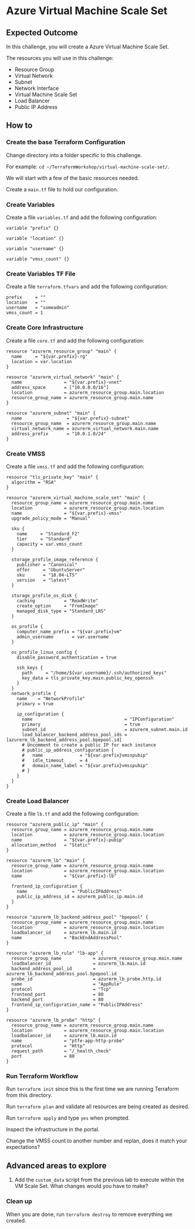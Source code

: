 # Azure Virtual Machine Scale Set

## Expected Outcome

In this challenge, you will create a Azure Virtual Machine Scale Set.

The resources you will use in this challenge:

- Resource Group
- Virtual Network
- Subnet
- Network Interface
- Virtual Machine Scale Set
- Load Balancer
- Public IP Address

## How to

### Create the base Terraform Configuration

Change directory into a folder specific to this challenge.

For example: `cd ~/TerraformWorkshop/virtual-machine-scale-set/`.

We will start with a few of the basic resources needed.

Create a `main.tf` file to hold our configuration.

### Create Variables

Create a file `variables.tf` and add the following configuration:

```hcl
variable "prefix" {}

variable "location" {}

variable "username" {}

variable "vmss_count" {}
```

### Create Variables TF File

Create a file `terraform.tfvars` and add the following configuration:

```hcl
prefix     = ""
location   = ""
username   = "someadmin"
vmss_count = 1
```

### Create Core Infrastructure

Create a file `core.tf` and add the following configuration:

```hcl
resource "azurerm_resource_group" "main" {
  name     = "${var.prefix}-rg"
  location = var.location
}

resource "azurerm_virtual_network" "main" {
  name                = "${var.prefix}-vnet"
  address_space       = ["10.0.0.0/16"]
  location            = azurerm_resource_group.main.location
  resource_group_name = azurerm_resource_group.main.name
}

resource "azurerm_subnet" "main" {
  name                 = "${var.prefix}-subnet"
  resource_group_name  = azurerm_resource_group.main.name
  virtual_network_name = azurerm_virtual_network.main.name
  address_prefix       = "10.0.1.0/24"
}
```

### Create VMSS

Create a file `vmss.tf` and add the following configuration:

```hcl
resource "tls_private_key" "main" {
  algorithm = "RSA"
}

resource "azurerm_virtual_machine_scale_set" "main" {
  resource_group_name = azurerm_resource_group.main.name
  location            = azurerm_resource_group.main.location
  name                = "${var.prefix}-vmss"
  upgrade_policy_mode = "Manual"

  sku {
    name     = "Standard_F2"
    tier     = "Standard"
    capacity = var.vmss_count
  }

  storage_profile_image_reference {
    publisher = "Canonical"
    offer     = "UbuntuServer"
    sku       = "18.04-LTS"
    version   = "latest"
  }

  storage_profile_os_disk {
    caching           = "ReadWrite"
    create_option     = "FromImage"
    managed_disk_type = "Standard_LRS"
  }

  os_profile {
    computer_name_prefix = "${var.prefix}vm"
    admin_username       = var.username
  }

  os_profile_linux_config {
    disable_password_authentication = true

    ssh_keys {
      path     = "/home/${var.username}/.ssh/authorized_keys"
      key_data = tls_private_key.main.public_key_openssh
    }
  }
  network_profile {
    name    = "NetworkProfile"
    primary = true

    ip_configuration {
      name                                   = "IPConfiguration"
      primary                                = true
      subnet_id                              = azurerm_subnet.main.id
      load_balancer_backend_address_pool_ids = [azurerm_lb_backend_address_pool.bpepool.id]
      # Uncomment to create a public IP for each instance
      # public_ip_address_configuration {
      #   name              = "${var.prefix}vmsspubip"
      #   idle_timeout      = 4
      #   domain_name_label = "${var.prefix}vmsspubip"
      # }
    }
  }
}
```

### Create Load Balancer

Create a file `lb.tf` and add the following configuration:

```hcl
resource "azurerm_public_ip" "main" {
  resource_group_name = azurerm_resource_group.main.name
  location            = azurerm_resource_group.main.location
  name                = "${var.prefix}-pubip"
  allocation_method   = "Static"
}

resource "azurerm_lb" "main" {
  resource_group_name = azurerm_resource_group.main.name
  location            = azurerm_resource_group.main.location
  name                = "${var.prefix}-lb"

  frontend_ip_configuration {
    name                 = "PublicIPAddress"
    public_ip_address_id = azurerm_public_ip.main.id
  }
}

resource "azurerm_lb_backend_address_pool" "bpepool" {
  resource_group_name = azurerm_resource_group.main.name
  location            = azurerm_resource_group.main.location
  loadbalancer_id     = azurerm_lb.main.id
  name                = "BackEndAddressPool"
}

resource "azurerm_lb_rule" "lb-app" {
  resource_group_name            = azurerm_resource_group.main.name
  loadbalancer_id                = azurerm_lb.main.id
  backend_address_pool_id        = azurerm_lb_backend_address_pool.bpepool.id
  probe_id                       = azurerm_lb_probe.http.id
  name                           = "AppRule"
  protocol                       = "Tcp"
  frontend_port                  = 80
  backend_port                   = 80
  frontend_ip_configuration_name = "PublicIPAddress"
}

resource "azurerm_lb_probe" "http" {
  resource_group_name = azurerm_resource_group.main.name
  location            = azurerm_resource_group.main.location
  loadbalancer_id     = azurerm_lb.main.id
  name                = "ptfe-app-http-probe"
  protocol            = "Http"
  request_path        = "/_health_check"
  port                = 80
}
```

### Run Terraform Workflow

Run `terraform init` since this is the first time we are running Terraform from this directory.

Run `terraform plan` and validate all resources are being created as desired.

Run `terraform apply` and type `yes` when prompted.

Inspect the infrastructure in the portal.

Change the VMSS count to another number and replan, does it match your expectations?

## Advanced areas to explore

1. Add the `custom_data` script from the previous lab to execute within the VM Scale Set. What changes would you have to make?

### Clean up

When you are done, run `terraform destroy` to remove everything we created.

